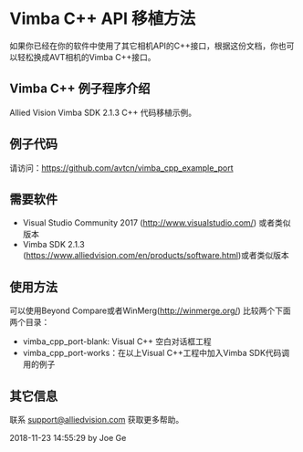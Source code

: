 # Vimba C++ API 移植方法
如果你已经在你的软件中使用了其它相机API的C++接口，根据这份文档，你也可以轻松换成AVT相机的Vimba C++接口。

## Vimba C++ 例子程序介绍
Allied Vision Vimba SDK 2.1.3 C++ 代码移植示例。


## 例子代码
请访问：https://github.com/avtcn/vimba_cpp_example_port 

## 需要软件
* Visual Studio Community 2017 (http://www.visualstudio.com/) 或者类似版本
* Vimba SDK 2.1.3 (https://www.alliedvision.com/en/products/software.html)或者类似版本

## 使用方法
可以使用Beyond Compare或者WinMerg(http://winmerge.org/) 比较两个下面两个目录：
* vimba_cpp_port-blank: Visual C++ 空白对话框工程
* vimba_cpp_port-works：在以上Visual C++工程中加入Vimba SDK代码调用的例子

## 其它信息
联系 support@alliedvision.com 获取更多帮助。


2018-11-23 14:55:29
by Joe Ge


